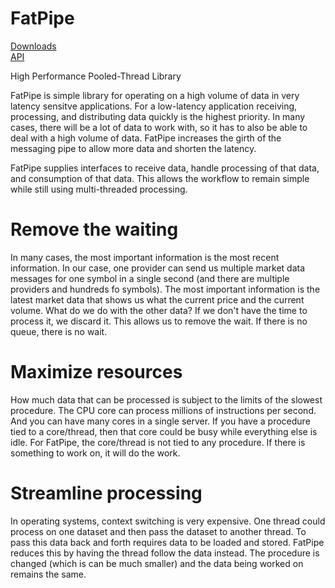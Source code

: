 # FatPipe

<a href="https://github.com/ioworks/fat-pipe/releases">Downloads</a><br/>
<a href="http://ioworks.github.io/fat-pipe/api/">API</a>

High Performance Pooled-Thread Library

FatPipe is simple library for operating on a high volume of data in very latency sensitve applications.   For a low-latency application receiving, processing, and distributing data quickly is the highest priority.  In many cases, there will be a lot of data to work with, so it has to also be able to deal with a high volume of data. FatPipe increases the girth of the messaging pipe to allow more data and shorten the latency.

FatPipe supplies interfaces to receive data, handle processing of that data, and consumption of that data.  This allows the workflow to remain simple while still using multi-threaded processing.

# Remove the waiting
In many cases, the most important information is the most recent information.  In our case, one provider can send us multiple market data messages for one symbol in a single second (and there are multiple providers and hundreds fo symbols).  The most important information is the latest market data that shows us what the current price and the current volume.  What do we do with the other data?  If we don't have the time to process it, we discard it.  This allows us to remove the wait.  If there is no queue, there is no wait.

# Maximize resources
How much data that can be processed is subject to the limits of the slowest procedure.  The CPU core can process millions of instructions per second.  And you can have many cores in a single server.  If you have a procedure tied to a core/thread, then that core could be busy while everything else is idle.  For FatPipe, the core/thread is not tied to any procedure.  If there is something to work on, it will do the work.

# Streamline processing
In operating systems, context switching is very expensive.  One thread could process on one dataset and then pass the dataset to another thread.  To pass this data back and forth requires data to be loaded and stored.  FatPipe reduces this by having the thread follow the data instead.  The procedure is changed (which is can be much smaller) and the data being worked on remains the same.
